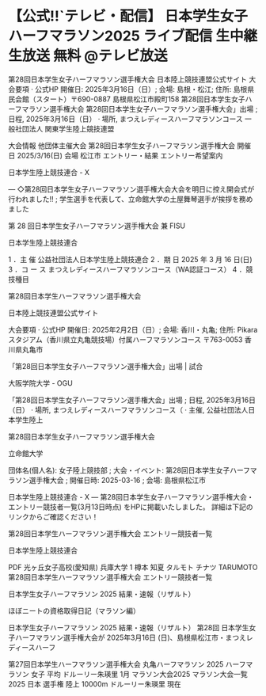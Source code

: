 # 【公式!!`テレビ・配信】 日本学生女子ハーフマラソン2025 ライブ配信 生中継 生放送 無料 @テレビ放送

第28回日本学生女子ハーフマラソン選手権大会
日本陸上競技連盟公式サイト
大会要項 · 公式HP 開催日: 2025年3月16日（日）; 会場: 島根・松江; 住所: 島根県民会館（スタート）〒690-0887 島根県松江市殿町158 
第28回日本学生女子ハーフマラソン選手権大会
第28回日本学生女子ハーフマラソン選手権大会」出場 ; 日程, 2025年3月16日（日） · 場所, まつえレディースハーフマラソンコース
一般社団法人 関東学生陸上競技連盟

大会情報 他団体主催大会 第28回日本学生女子ハーフマラソン選手権大会 開催日 2025/3/16(日) 会場 松江市 エントリー・結果 エントリー希望案内

日本学生陸上競技連合 - X


— ◇第28回日本学生女子ハーフマラソン選手権大会大会を明日に控え開会式が行われました‼️ ; 学生選手を代表して、立命館大学の土屋舞琴選手が挨拶を務めました 

第 28 回日本学生女子ハーフマラソン選手権大会 兼 FISU 

日本学生陸上競技連合

1 ．主 催 公益社団法人日本学生陸上競技連合 2 ．期 日 2025 年 3 月 16 日(日) 3 ．コ ー ス まつえレディースハーフマラソンコース（WA認証コース） 4 ．競技種目

第28回日本学生ハーフマラソン選手権大会

日本陸上競技連盟公式サイト


大会要項 · 公式HP 開催日: 2025年2月2日（日）; 会場: 香川・丸亀; 住所: Pikaraスタジアム（香川県立丸亀競技場）付属ハーフマラソンコース 〒763-0053 香川県丸亀市 

「第28回日本学生女子ハーフマラソン選手権大会」出場 | 試合 

大阪学院大学 - OGU


「第28回日本学生女子ハーフマラソン選手権大会」出場 ; 日程, 2025年3月16日（日） · 場所, まつえレディースハーフマラソンコース（ · 主催, 公益社団法人日本学生陸上 

第28回日本学生女子ハーフマラソン選手権大会

立命館大学


団体名(個人名): 女子陸上競技部 ; 大会・イベント: 第28回日本学生女子ハーフマラソン選手権大会 ; 開催日時: 2025-03-16 ; 会場: 島根県松江市

日本学生陸上競技連合 - X
— 第28回日本学生女子ハーフマラソン選手権大会・エントリー競技者一覧(3月13日時点) をHPに掲載いたしました。 詳細は下記のリンクからご確認ください！

第28回日本学生ハーフマラソン選手権大会 エントリー競技者一覧

日本学生陸上競技連合

PDF
光ヶ丘女子高校(愛知県) 兵庫大学 1 樽本 知夏 タルモト チナツ TARUMOTO  第28回日本学生ハーフマラソン選手権大会 エントリー競技者一覧

日本学生女子ハーフマラソン 2025 結果・速報（リザルト）

ほぼニートの資格取得日記（マラソン編）


日本学生女子ハーフマラソン 2025 結果・速報（リザルト）  第28回 日本学生女子ハーフマラソン選手権大会が 2025年3月16日 (日)、島根県松江市・まつえレディースハーフ 

第27回日本学生ハーフマラソン選手権大会
丸亀ハーフマラソン 2025
ハーフマラソン 女子 平均
ドルーリー朱瑛里
1月 マラソン大会2025
マラソン大会一覧 2025
日本 選手権 陸上 10000m
ドルーリー朱瑛里 現在